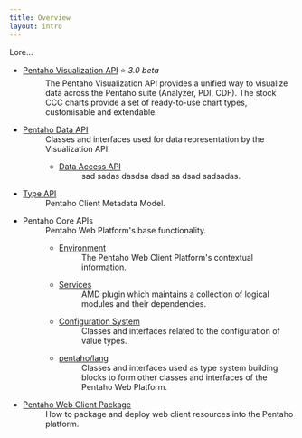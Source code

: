 ```yaml
---
title: Overview
layout: intro
---
```


Lore...

<ul class="api-list">
    <li class="bigger">
        <dl>
            <dt>
                <a title="Pentaho Visualization API" href="visual">Pentaho Visualization API</a> ⭐ <em>3.0 beta</em>
            </dt>
            <dd>
                The Pentaho Visualization API provides a unified way to visualize data across the 
                Pentaho suite (Analyzer, PDI, CDF). 
                The stock CCC charts provide a set of ready-to-use chart types, 
                customisable and extendable.
            </dd>
        </dl>
    </li>
    <li>
        <dl>
            <dt>
                <a title="Pentaho Data API" 
                   href="{{site.refDocsUrlPattern | replace: '$', 'pentaho.data'}}">Pentaho Data API</a>
            </dt>
            <dd>Classes and interfaces used for data representation by the Visualization API.
                <ul>
                    <li>
                        <dl>
                            <dt>
                                <a title="Pentaho Data Access API" 
                                   href="data/access">Data Access API</a>
                            </dt>
                            <dd>sad sadas dasdsa dsad sa dsad sadsadas.</dd>
                        </dl>
                    </li>
                </ul>
            </dd>
        </dl>
    </li>
    <li>
        <dl>
            <dt>
                <a title="Pentaho Type API" 
                   href="{{site.refDocsUrlPattern | replace: '$', 'pentaho.type'}}">Type API</a>
            </dt>
            <dd>Pentaho Client Metadata Model.</dd>
        </dl>
    </li>
    <li class="bigger">
        <dl>
            <dt>
                Pentaho Core APIs
            </dt>
            <dd>Pentaho Web Platform's base functionality.
                <ul>
                    <li>
                        <dl>
                            <dt>
                                <a title="Environment" 
                                   href="{{site.refDocsUrlPattern | replace: '$', 'pentaho.context'}}">Environment</a>
                            </dt>
                            <dd>The Pentaho Web Client Platform's contextual information.</dd>
                        </dl>
                    </li>
                    <li>
                        <dl>
                            <dt>
                                <a title="Services" 
                                   href="{{site.refDocsUrlPattern | replace: '$', 'pentaho.service'}}">Services</a>
                            </dt>
                            <dd>AMD plugin which maintains a collection of logical modules and their dependencies.</dd>
                        </dl>
                    </li>
                    <li>
                        <dl>
                            <dt>
                                <a title="Pentaho Core API Configuration" 
                                   href="{{site.refDocsUrlPattern | replace: '$', 'pentaho.config'}}">Configuration System</a>
                            </dt>
                            <dd>Classes and interfaces related to the configuration of value types.</dd>
                        </dl>
                    </li>
                    <li>
                        <dl>
                            <dt>
                                <a title="Pentaho Core API Lang package" 
                                   href="{{site.refDocsUrlPattern | replace: '$', 'pentaho.lang'}}">pentaho/lang</a>
                            </dt>
                            <dd>
                                Classes and interfaces used as type system building blocks to form other classes and 
                                interfaces of the Pentaho Web Platform.
                             </dd>
                        </dl>
                    </li>
                </ul>
            </dd>
        </dl>
    </li>
    <li>
        <dl>
            <dt>
                <a title="Pentaho Web Client Package" href="packaging">Pentaho Web Client Package</a>
            </dt>
            <dd>How to package and deploy web client resources into the Pentaho platform.</dd>
        </dl>
    </li>
</ul>
